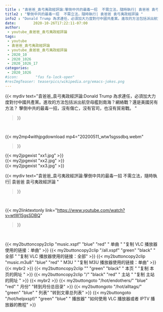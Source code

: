 ```yaml
---
title : "袁爸爸_袁弓夷政經評論:擊倒中共的最毒一招  不需立法，隨時執行| 袁爸爸 袁弓夷政經評論 "
title2 : "擊倒中共的最毒一招  不需立法，隨時執行| 袁爸爸 袁弓夷政經評論 "
info2 : "Donald Trump 為求連任，必須加大力度對付中國共產黨。進攻的方法包括派出航空母艦到南海？網絡戰？還是美國另有方法？ 擊倒中共的最毒一招，沒有傷亡，沒有官司，也沒有貿易戰。 "
date:        2020-10-26T17:22:11-07:00
author:
 - youtube_袁爸爸_袁弓夷政經評論
tags:
 - youtube
 - 袁爸爸_袁弓夷政經評論
 - youtube_袁爸爸_袁弓夷政經評論
 - 2020_10
 - 2020_1026
 - 2020_1026_17
categories:
 - 2020_1026
#icon:        "fas fa-lock-open"
#resImgTeaser: teaserpics/wikipedia.org/emacs-jokes.png
---
```


{{< mydiv text="袁爸爸_袁弓夷政經評論:Donald Trump 為求連任，必須加大力度對付中國共產黨。進攻的方法包括派出航空母艦到南海？網絡戰？還是美國另有方法？ 擊倒中共的最毒一招，沒有傷亡，沒有官司，也沒有貿易戰。 "
>}}
<br>


{{< my2mp4withjpgdownload mp4="20200511_wtw1sgssdbq.webm"
>}}

{{< my2jpgexist "xx1.jpg" >}}<br>
{{< my2jpgexist "xx2.jpg" >}}<br>
{{< my2jpgexist "xx3.jpg" >}}<br>



{{< mydiv text="袁爸爸_袁弓夷政經評論:擊倒中共的最毒一招  不需立法，隨時執行| 袁爸爸 袁弓夷政經評論 "
>}}
<br>

{{< my2linktextonly link="https://www.youtube.com/watch?v=wtW1SgsSDBQ"
>}}


<br>

{{< my2buttoncopy2clip "music.xspf"        "blue"   "red"    " 单曲 "  "复制 VLC 播放器使用的链接：单曲" >}} {{< my2buttoncopy2clip "/all.xspf"         "green"  "black"  " 全部 "  "复制 VLC 播放器使用的链接：全部" >}} {{< my2buttoncopy2clip "music.m3u8"        "blue"   "red"    " M3U  "    "复制 M3U 播放器使用的链接：单曲" >}} {{< mybr2 >}} {{< my2buttoncopy2clip ""                  "green"  "black"  " 本页 "    "复制 本页的网址 " >}} {{< my2buttoncopy2clip "/"                 "black"  "red"    " 主站 "    "复制 主站的网址 " >}} {{< mybr2 >}} {{< my2buttongoto      "/hot/endothers/"   "blue"   "red"    " 月份"   "转到月份总目录" >}} {{< my2buttongoto      "/hot/alltags/"     "green"  "blue"   " 列表"   "转到文章总列表" >}} {{< my2buttongoto      "/hot/helpxspf/"    "green"  "blue"   " 播放器" "如何使用 VLC 播放器或者 IPTV 播放器的教程" >}} 
